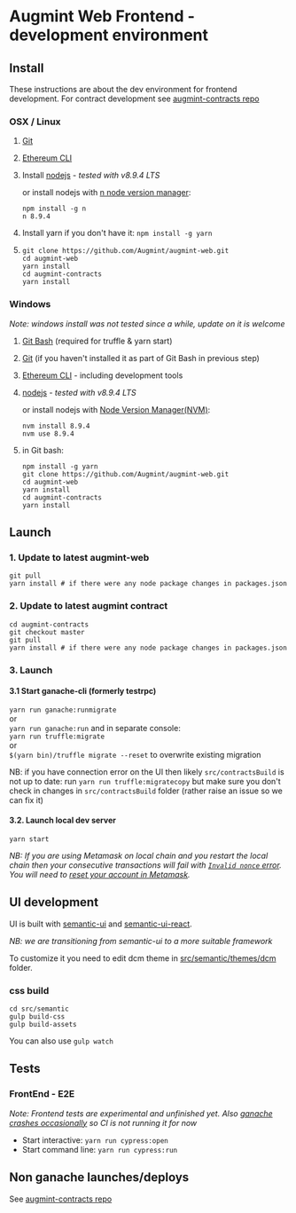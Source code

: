 # Augmint Web Frontend - development environment

## Install

These instructions are about the dev environment for frontend development. For contract development see [augmint-contracts repo](https://github.com/Augmint/augmint-contracts)

### OSX / Linux

1. [Git](https://git-scm.com/download)
1. [Ethereum CLI](https://www.ethereum.org/cli)
1. Install [nodejs](https://nodejs.org/en/download/) - _tested with v8.9.4 LTS_

    or install nodejs with [n node version manager](https://github.com/tj/n):

    ```
    npm install -g n
    n 8.9.4
    ```

1. Install yarn if you don't have it: `npm install -g yarn`
1. ```
   git clone https://github.com/Augmint/augmint-web.git
   cd augmint-web
   yarn install
   cd augmint-contracts
   yarn install
   ```

### Windows

_Note: windows install was not tested since a while, update on it is welcome_

1. [Git Bash](https://git-for-windows.github.io/) (required for truffle & yarn start)
1. [Git](https://git-scm.com/download) (if you haven't installed it as part of Git Bash in previous step)
1. [Ethereum CLI](https://www.ethereum.org/cli) - including development tools
1. [nodejs](https://nodejs.org/en/download/) - _tested with v8.9.4 LTS_

    or install nodejs with [Node Version Manager(NVM)](https://github.com/coreybutler/nvm-windows/releases):

    ```
    nvm install 8.9.4
    nvm use 8.9.4
    ```

1. in Git bash:
    ```
    npm install -g yarn
    git clone https://github.com/Augmint/augmint-web.git
    cd augmint-web
    yarn install
    cd augmint-contracts
    yarn install
    ```

## Launch

### 1. Update to latest augmint-web

```
git pull
yarn install # if there were any node package changes in packages.json
```

### 2. Update to latest augmint contract

```
cd augmint-contracts
git checkout master
git pull
yarn install # if there were any node package changes in packages.json
```

### 3. Launch

#### 3.1 Start ganache-cli (formerly testrpc)

`yarn run ganache:runmigrate`  
or  
`yarn run ganache:run` and in separate console:  
`yarn run truffle:migrate`  
or  
`$(yarn bin)/truffle migrate --reset` to overwrite existing migration

NB: if you have connection error on the UI then likely `src/contractsBuild` is not up to date: run `yarn run truffle:migratecopy`
but make sure you don't check in changes in `src/contractsBuild` folder (rather raise an issue so we can fix it)

#### 3.2. Launch local dev server

`yarn start`

_NB: If you are using Metamask on local chain and you restart the local chain then your consecutive transactions will fail with [`Invalid nonce` error](https://github.com/MetaMask/metamask-extension/issues/1999). You will need to [reset your account in Metamask](http://metamask.helpscoutdocs.com/article/36-resetting-an-account)._

## UI development

UI is built with [semantic-ui](https://www.semantic-ui.com) and [semantic-ui-react](https://react.semantic-ui.com).

_NB: we are transitioning from semantic-ui to a more suitable framework_

To customize it you need to edit dcm theme in [src/semantic/themes/dcm](src/semantic/themes/dcm) folder.

### css build

```
cd src/semantic
gulp build-css
gulp build-assets
```

You can also use `gulp watch`

## Tests

### FrontEnd - E2E

_Note: Frontend tests are experimental and unfinished yet. Also [ganache crashes occasionally](https://github.com/trufflesuite/ganache-cli/issues/453#issuecomment-359954713) so CI is not running it for now_

* Start interactive: `yarn run cypress:open`
* Start command line: `yarn run cypress:run`

## Non ganache launches/deploys

See [augmint-contracts repo](https://github.com/Augmint/augmint-contracts)
